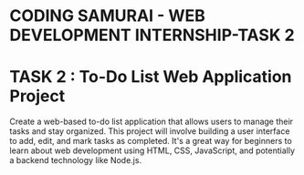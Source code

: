 # CODING SAMURAI - WEB DEVELOPMENT INTERNSHIP-TASK 2

# TASK 2 : To-Do List Web Application Project
Create a web-based to-do list application that allows users to
manage their tasks and stay organized. This project will involve building a user interface
to add, edit, and mark tasks as completed. It's a great way for beginners to learn about
web development using HTML, CSS, JavaScript, and potentially a backend technology
like Node.js.
